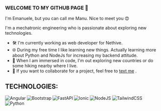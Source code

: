 ### WELCOME TO MY GITHUB PAGE 👋

I'm Emanuele, but you can call me Manu. Nice to meet you 😍

I'm a mechatronic engineering who is passionate about exploring new technologies. 

- 🛠️ I'm currently working as web developer for Nethive.
- 🌐 During my free time I like learning new things. Actually learning more about Python and NodeJs for increasing my backend attitude.
- 🌳 When I am immersed in code, I'm out exploring new countries or do some hiking nearby where I live. 
- 🤝 If you want to collaborate for a project, feel free to [text me](https://www.linkedin.com/in/emanuele-raffaele-riccardi-b87962168/) .

## TECHNOLOGIES:

![Angular](https://img.shields.io/badge/angular-%23DD0031.svg?style=for-the-badge&logo=angular&logoColor=white) ![Bootstrap](https://img.shields.io/badge/bootstrap-%238511FA.svg?style=for-the-badge&logo=bootstrap&logoColor=white) ![FastAPI](https://img.shields.io/badge/FastAPI-005571?style=for-the-badge&logo=fastapi) ![Ionic](https://img.shields.io/badge/Ionic-%233880FF.svg?style=for-the-badge&logo=Ionic&logoColor=white) ![NodeJS](https://img.shields.io/badge/node.js-6DA55F?style=for-the-badge&logo=node.js&logoColor=white) ![TailwindCSS](https://img.shields.io/badge/tailwindcss-%2338B2AC.svg?style=for-the-badge&logo=tailwind-css&logoColor=white) ![Python](https://img.shields.io/badge/python-3670A0?style=for-the-badge&logo=python&logoColor=ffdd54)


  

<!--
**riccardi94/riccardi94** is a ✨ _special_ ✨ repository because its `README.md` (this file) appears on your GitHub profile.

Here are some ideas to get you started:

- 🔭 I’m currently working on ...
- 🌱 I’m currently learning ...
- 👯 I’m looking to collaborate on ...
- 🤔 I’m looking for help with ...
- 💬 Ask me about ...
- 📫 How to reach me: ...
- 😄 Pronouns: ...
- ⚡ Fun fact: ...
-->
